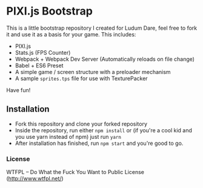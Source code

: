 # PIXI.js Bootstrap

This is a little bootstrap repository I created for Ludum Dare, feel free to fork it and use it
as a basis for your game. This includes:

* PIXI.js
* Stats.js (FPS Counter)
* Webpack + Webpack Dev Server (Automatically reloads on file change)
* Babel + ES6 Preset
* A simple game / screen structure with a preloader mechanism
* A sample `sprites.tps` file for use with TexturePacker

Have fun!

## Installation

* Fork this repository and clone your forked repository
* Inside the repository, run either `npm install` or (if you're a cool kid and you use yarn instead
  of npm) just run `yarn`
* After installation has finished, run `npm start` and you're good to go.

### License

WTFPL – Do What the Fuck You Want to Public License (http://www.wtfpl.net/)
